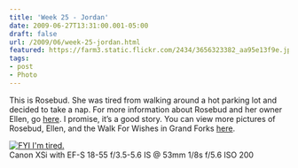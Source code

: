 ```yaml
---
title: 'Week 25 - Jordan'
date: 2009-06-27T13:31:00.001-05:00
draft: false
url: /2009/06/week-25-jordan.html
featured: https://farm3.static.flickr.com/2434/3656323382_aa95e13f9e.jpg
tags: 
- post
- Photo
---
```


This is Rosebud. She was tired from walking around a hot parking lot and decided to take a nap. For more information about Rosebud and her owner Ellen, go [here](https://www.agweek.com/articles/?id=3434&article_id=115127&property_id=40). I promise, it’s a good story. You can view more pictures of Rosebud, Ellen, and the Walk For Wishes in Grand Forks [here](https://www.flickr.com/photos/jhofker/sets/72157620501000377/).

[![FYI I'm
      tired.](https://farm3.static.flickr.com/2434/3656323382_aa95e13f9e.jpg)](https://www.flickr.com/photos/jhofker/3656323382/ "FYI I'm tired. by jhofker, on Flickr")  
Canon XSi with EF-S 18-55 f/3.5-5.6 IS @ 53mm 1/8s f/5.6 ISO 200